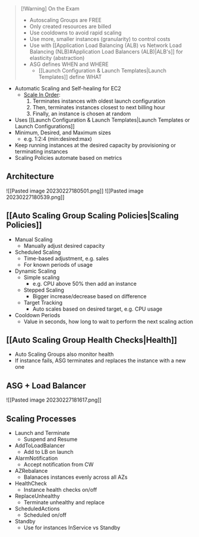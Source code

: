 >[!Warning] On the Exam
> - Autoscaling Groups are FREE
> - Only created resources are billed
> - Use cooldowns to avoid rapid scaling
> - Use more, smaller instances (granularity) to control costs
> - Use with [[Application Load Balancing (ALB) vs Network Load Balancing (NLB)#Application Load Balancers (ALB)|ALB's]] for elasticity (abstraction)
> - ASG defines WHEN and WHERE
> 	- [[Launch Configuration & Launch Templates|Launch Templates]] define WHAT

- Automatic Scaling and Self-healing for EC2
	- [Scale In Order](https://docs.aws.amazon.com/autoscaling/ec2/userguide/as-instance-termination.html#common-scenarios-termination-scale-in):
		1. Terminates instances with oldest launch configuration
		2. Then, terminates instances closest to next billing hour
		3. Finally, an instance is chosen at random
- Uses [[Launch Configuration & Launch Templates|Launch Templates or Launch Configurations]]
- Minimum, Desired, and Maximum sizes
	- e.g. 1:2:4 (min:desired:max)
- Keep running instances at the desired capacity by provisioning or terminating instances
- Scaling Policies automate based on metrics

## Architecture

![[Pasted image 20230227180501.png]]
![[Pasted image 20230227180539.png]]

## [[Auto Scaling Group Scaling Policies|Scaling Policies]]

- Manual Scaling
	- Manually adjust desired capacity
- Scheduled Scaling
	- Time-based adjustment, e.g. sales
	- For known periods of usage
- Dynamic Scaling
	- Simple scaling
		- e.g. CPU above 50% then add an instance
	- Stepped Scaling
		- Bigger increase/decrease based on difference
	- Target Tracking
		- Auto scales based on desired target, e.g. CPU usage
- Cooldown Periods
	- Value in seconds, how long to wait to perform the next scaling action

## [[Auto Scaling Group Health Checks|Health]]

- Auto Scaling Groups also monitor health
- If instance fails, ASG terminates and replaces the instance with a new one

## ASG + Load Balancer

![[Pasted image 20230227181617.png]]

## Scaling Processes

- Launch and Terminate
	- Suspend and Resume
- AddToLoadBalancer
	- Add to LB on launch
- AlarmNotification
	- Accept notification from CW
- AZRebalance
	- Balanaces instances evenly across all AZs
- HealthCheck
	- Instance health checks on/off
- ReplaceUnhealthy
	- Terminate unhealthy and replace
- ScheduledActions
	- Scheduled on/off
- Standby
	- Use for instances InService vs Standby